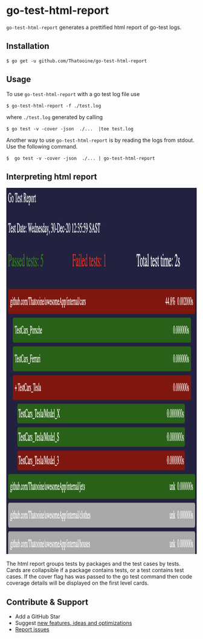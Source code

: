 # go-test-html-report
`go-test-html-report` generates a prettified html report of go-test logs.
## Installation 
```shell 
$ go get -u github.com/Thatooine/go-test-html-report
```
## Usage
To use `go-test-html-report` with a go test log file use
 ```shell 
 $ go-test-html-report -f ./test.log
 ```
where `./test.log` generated by calling
 ```shell 
 $ go test -v -cover -json  ./...  |tee test.log 
 ```
Another way to use `go-test-html-report` is by reading the logs from stdout. Use the following command. 
 ```shell 
 $  go test -v -cover -json  ./... | go-test-html-report
 ```

## Interpreting html report
<p align="center">
  <img src="./report.png" width="1494" height="970" title="hover text" alt="">
</p>

The html report groups tests by packages and the test cases by tests. Cards are collapsible if a package contains tests, or a test contains test cases. If the cover
flag has was passed to the go test command then code coverage details will be displayed on the first level cards.
## Contribute & Support

- Add a GitHub Star
- Suggest [new features, ideas and optimizations](https://github.com/Thatooine/go-test-html-report/issues)
- [Report issues](https://github.com/Thatooine/go-test-html-report/issues)